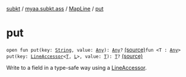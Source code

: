[subkt](../../index.md) / [myaa.subkt.ass](../index.md) / [MapLine](index.md) / [put](./put.md)

# put

`open fun put(key: `[`String`](https://kotlinlang.org/api/latest/jvm/stdlib/kotlin/-string/index.html)`, value: `[`Any`](https://kotlinlang.org/api/latest/jvm/stdlib/kotlin/-any/index.html)`): `[`Any`](https://kotlinlang.org/api/latest/jvm/stdlib/kotlin/-any/index.html)`?` [(source)](https://github.com/Myaamori/SubKt/blob/0.1.7/src/main/kotlin/myaa/subkt/ass/parser.kt#L392)`fun <T : `[`Any`](https://kotlinlang.org/api/latest/jvm/stdlib/kotlin/-any/index.html)`> put(key: `[`LineAccessor`](../-line-accessor/index.md)`<`[`T`](put.md#T)`, `[`L`](index.md#L)`>, value: `[`T`](put.md#T)`): `[`T`](put.md#T)`?` [(source)](https://github.com/Myaamori/SubKt/blob/0.1.7/src/main/kotlin/myaa/subkt/ass/parser.kt#L401)

Write to a field in a type-safe way using a [LineAccessor](../-line-accessor/index.md).

